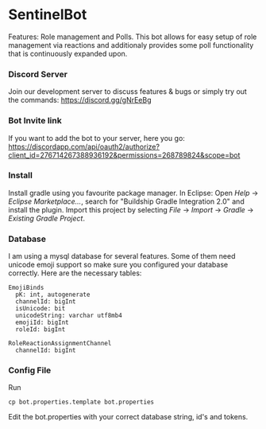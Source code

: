 # SentinelBot
Features: Role management and Polls.
This bot allows for easy setup of role management via reactions and additionaly provides some poll functionality that is continuously expanded upon.

### Discord Server
Join our development server to discuss features & bugs or simply try out the commands:
https://discord.gg/gNrEeBg

### Bot Invite link
If you want to add the bot to your server, here you go:
https://discordapp.com/api/oauth2/authorize?client_id=276714267388936192&permissions=268789824&scope=bot

### Install
Install gradle using you favourite package manager.
In Eclipse: Open *Help* -> *Eclipse Marketplace...*, search for "Buildship Gradle Integration 2.0" and install the plugin.
Import this project by selecting *File* -> *Import* -> *Gradle* -> *Existing Gradle Project*.

### Database
I am using a mysql database for several features.
Some of them need unicode emoji support so make sure you configured your database correctly.
Here are the necessary tables:
```
EmojiBinds
  pK: int, autogenerate
  channelId: bigInt
  isUnicode: bit
  unicodeString: varchar utf8mb4
  emojiId: bigInt
  roleId: bigInt
```

```
RoleReactionAssignmentChannel
  channelId: bigInt 
```

### Config File
Run
```
cp bot.properties.template bot.properties
```
Edit the bot.properties with your correct database string, id's and tokens.
